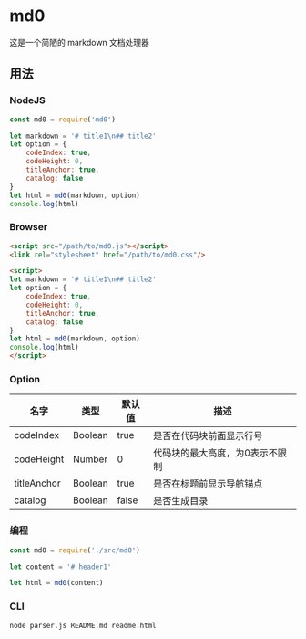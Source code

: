 # md0

这是一个简陋的 markdown 文档处理器

## 用法

### NodeJS

```javascript
const md0 = require('md0')

let markdown = '# title1\n## title2'
let option = {
    codeIndex: true,
    codeHeight: 0,
    titleAnchor: true,
    catalog: false
}
let html = md0(markdown, option)
console.log(html)
```

### Browser

```html
<script src="/path/to/md0.js"></script>
<link rel="stylesheet" href="/path/to/md0.css"/>

<script>
let markdown = '# title1\n## title2'
let option = {
    codeIndex: true,
    codeHeight: 0,
    titleAnchor: true,
    catalog: false
}
let html = md0(markdown, option)
console.log(html)
</script>
```

### Option

|名字|类型|默认值|描述|
|---|---|---|---|
|codeIndex|Boolean|true|是否在代码块前面显示行号|
|codeHeight|Number|0|代码块的最大高度，为0表示不限制|
|titleAnchor|Boolean|true|是否在标题前显示导航锚点|
|catalog|Boolean|false|是否生成目录|

### 编程

```javascript
const md0 = require('./src/md0')

let content = '# header1'

let html = md0(content)
```

### CLI

```shell
node parser.js README.md readme.html
```
